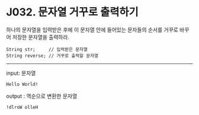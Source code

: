 # J032. 문자열 거꾸로 출력하기
하나의 문자열을 입력받은 후에 이 문자열 안에 들어있는 문자들의 순서를 거꾸로 바꾸어 저장한 문자열을 출력하라.
```
String str;     // 입력받은 문자열
String reverse; // 거꾸로 출력할 문자열
```

---

input: 문자열
```
Hello World!
```
output : 역순으로 변환한 문자열
```
!dlroW olleH
```
